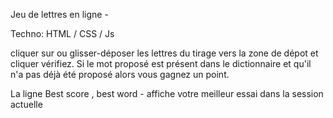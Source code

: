 Jeu de lettres en ligne - 

Techno: HTML / CSS / Js

 cliquer sur ou glisser-déposer les lettres du tirage vers la zone de dépot et cliquer vérifiez.
 Si le mot proposé est présent dans le dictionnaire et qu'il n'a pas déjà été proposé
 alors vous gagnez un point.

 La ligne Best score , best word - affiche votre meilleur essai dans la session actuelle
